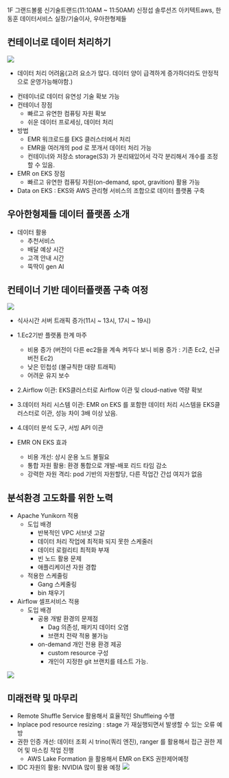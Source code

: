 
1F 그랜드볼룸 신기술트랜드(11:10AM ~ 11:50AM) 
신정섭 솔루션즈 아키텍트aws, 한동훈 데이터서비스 실장/기술이사, 우아한형제들

## 컨테이너로 데이터 처리하기
![](https://i.imgur.com/LOcqFh1.jpeg)

- 데이터 처리 어려움(고려 요소가 많다. 데이터 양이 급격하게 증가하더라도 안정적으로 운영가능해야함.)
* 컨테이너로 데이터 유연성 기술 확보 가능
* 컨테이너 장점
	* 빠르고 유연한 컴퓨팅 자원 확보
	* 쉬운 데이터 프로세싱, 데이터 처리
* 방법
	* EMR 워크로드를 EKS 클러스터에서 처리
	* EMR을 여러개의 pod 로 쪼개서 데이터 처리 가능
	* 컨테이너와 저장소 storage(S3) 가 분리돼있어서 각각 분리해서 개수를 조정할 수 있음.
* EMR on EKS 장점
	 * 빠르고 유연한 컴퓨팅 자원(on-demand, spot, gravition) 활용 가능
* Data on EKS : EKS와 AWS  관리형 서비스의 조합으로 데이터 플랫폼 구축

## 우아한형제들 데이터 플랫폼 소개
* 데이터 활용 
	* 추천서비스
	* 배달 예상 시간
	* 고객 안내 시간
	* 뚝딱이 gen AI

## 컨테이너 기반 데이터플랫폼 구축 여정
![](https://i.imgur.com/648ueJw.jpeg)

* 식사시간 서버 트래픽 증가(11시 ~ 13시, 17시 ~ 19시)
* 1.Ec2기반 플랫폼 한계 마주
	* 비용 증가 (버전이 다른 ec2들을 계속 켜두다 보니 비용 증가 : 기존 Ec2, 신규 버전 Ec2)
	* 낮은 민첩성 (불규칙한 대량 트래픽)
	* 어려운 유지 보수
* 2.Airflow 이관: EKS클러스터로 Airflow 이관 및 cloud-native 역량 확보
* 3.데이터 처리 시스템 이관: EMR on EKS 를 포함한 데이터 처리 시스템을 EKS클러스터로 이관, 성능 차이 3배 이상 났음.
* 4.데이터 분석 도구, 서빙 API 이관

* EMR ON EKS 효과
	* 비용 개선: 상시 운용 노드 불필요
	* 통합 자원 활용: 환경 통합으로 개발-배포 리드 타임 감소
	* 강력한 자원 격리: pod 기반의 자원할당, 다른 작업간 간섭 여지가 없음

## 분석환경 고도화를 위한 노력
* Apache Yunikorn 적용
	* 도입 배경
		* 반복적인 VPC 서브넷 고갈
		* 데이터 처리 작업에 최적화 되지 못한 스케줄러
		* 데이터 로컬리티 최적화 부재
		* 빈 노드 활용 문제
		* 애플리케이션 자원 경합
	* 적용한 스케줄링
		* Gang 스케줄링
		* bin 채우기
* Airflow 셀프서비스 적용
	* 도입 배경
		* 공용 개발 환경의 문제점
			* Dag 의존성, 패키지 데이터 오염
			* 브랜치 전략 적용 불가능
		* on-demand 개인 전용 환경 제공
			* custom resource 구성
			* 개인이 지정한 git 브랜치를 테스트 가능.

![](https://i.imgur.com/0b2Dg9U.jpeg)


## 미래전략 및 마무리
* Remote Shuffle Service 활용해서 효율적인 Shuffleing 수행
* Inplace pod resource resizing : stage 가 재실행되면서 발생할 수 있는 오류 예방
* 권한 인증 개선: 데이터 조회 시 trino(쿼리 엔진), ranger 를 활용해서 접근 권한 제어 및 마스킹 작업 진행
	* AWS Lake Formation 을 활용해서 EMR on EKS 권한제어예정
* IDC 자원의 활용: NVIDIA 많이 활용 예정
![](https://i.imgur.com/ZWDhZTk.jpeg)
